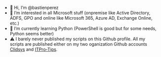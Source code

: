 - 👋 Hi, I’m @bastienperez
- 👀 I’m interested in all Microsoft stuff (onpremise like Active Directory, ADFS, GPO and online like Microsoft 365, Azure AD, Exchange Online, etc.)
- 🌱 I’m currently learning Python (PowerShell is good but for some needs, Python seems better)
- ⚠️ I barely never published my scripts on this Github profile. All my scripts are published either on my two oganization Github accounts [Clidsys](https://github.com/clidsys/) and [ITPro-Tips](https://github.com/itpro-tips/).

<!---
bastienperez/bastienperez is a ✨ special ✨ repository because its `README.md` (this file) appears on your GitHub profile.
You can click the Preview link to take a look at your changes.
--->

